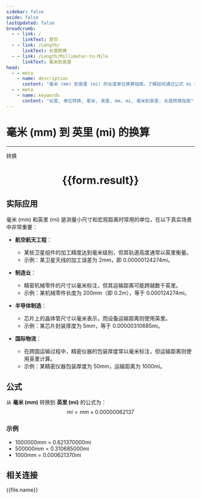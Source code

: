 ```yaml
---
sidebar: false
aside: false
lastUpdated: false
breadcrumb:
  - - link: /
      linkText: 首页
  - - link: /Length/
      linkText: 长度转换
  - - link: /Length/Millimeter-to-Mile
      linkText: 毫米到英里
head:
  - - meta
    - name: description
      content: "毫米 (mm) 到英里 (mi) 的长度单位换算指南。了解如何通过公式 mi = mm × 0.00000062137 转换为英里。"
  - - meta
    - name: keywords
      content: "长度, 单位转换, 毫米, 英里, mm, mi, 毫米到英里, 长度转换指南"
---
```

# 毫米 (mm) 到 英里 (mi) 的换算
---
<script setup>
import { onMounted, reactive, inject, ref } from 'vue'
import { NButton, NForm, NFormItem, NInput, NInputNumber, NSelect, NCard, useMessage,NGrid ,NGi } from 'naive-ui'
import { defineClientComponent } from 'vitepress'
import { Length } from '../../files';

const convert = inject('convert')

const form = reactive({
  number: null,
  result: '',
})

const convertHandler = () => {
  if (form.number !== null && !isNaN(form.number)) {
    const convertedValue = parseFloat(form.number) * 0.00000062137
    form.result = `${form.number}mm = ${convertedValue.toFixed(9)}mi`
  } else {
    form.result = '请输入有效的数值。'
  }
}
</script>

<n-form size="large" :model="form">
  <n-form-item label="毫米 (mm)">
    <n-input-number v-model:value="form.number" placeholder="输入毫米" style="width: 100%" />
  </n-form-item>
  <n-form-item>
    <n-button type="primary" @click="convertHandler" block>转换</n-button>
  </n-form-item>
</n-form>

<n-card  embedded :bordered="false" hoverable>
  <div  style="text-align:center">
    <h1>{{form.result}}</h1>
  </div>
</n-card>

## 实际应用

毫米 (mm) 和英里 (mi) 是测量小尺寸和宏观距离时常用的单位，在以下真实场景中非常重要：

- **航空航天工程**：
  - 某些卫星组件的加工精度达到毫米级别，但其轨道高度通常以英里衡量。
  - 示例：某卫星天线的加工误差为 2mm，即 0.00000124274mi。

- **制造业**：
  - 精密机械零件的尺寸以毫米标注，但其运输距离可能跨越数千英里。
  - 示例：某机械零件长度为 200mm（即 0.2m），等于 0.000124274mi。

- **半导体制造**：
  - 芯片上的晶体管尺寸以毫米表示，而设备运输距离则使用英里。
  - 示例：某芯片封装厚度为 5mm，等于 0.00000310685mi。

- **国际物流**：
  - 在跨国运输过程中，精密仪器的包装厚度常以毫米标注，但运输距离则使用英里计算。
  - 示例：某精密仪器包装厚度为 50mm，运输距离为 1000mi。

## 公式

从 **毫米 (mm)** 转换到 **英里 (mi)** 的公式为：
$$ mi = mm \times 0.00000062137 $$

### 示例
- 1000000mm = 0.621370000mi
- 500000mm = 0.310685000mi
- 1000mm = 0.000621370mi

## 相关连接
<n-grid x-gap="12" :cols="4">
  <n-gi v-for="(file, index) in Length" :key="index">
    <n-button
      text
      tag="a"
      :href="file.path"
      type="primary"
    >
      {{file.name}}
    </n-button>
  </n-gi>
</n-grid>